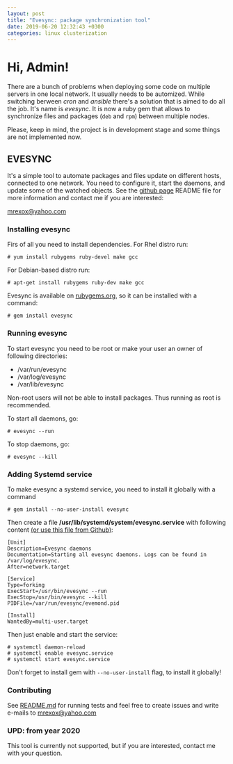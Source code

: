 ```yaml
---
layout: post
title: "Evesync: package synchronization tool"
date: 2019-06-20 12:32:43 +0300
categories: linux clusterization
---
```

# Hi, Admin!

There are a bunch of problems when deploying some code on multiple servers in one local network. It usually needs to be automized. While switching berween _cron_ and _ansible_ there's a solution that is aimed to do all the job. It's name is *evesync*. It is now a ruby gem that allows to synchronize files and packages (`deb` and `rpm`) between multiple nodes.

Please, keep in mind, the project is in development stage and some things are not implemented now.

## EVESYNC

It's a simple tool to automate packages and files update on different hosts, connected to one network. You need to configure it, start the daemons, and update some of the watched objects. See the [github page](https://github.com/mrexox/evesync) README file for more information and contact me if you are interested:

[mrexox@yahoo.com](mrexox@yahoo.com)


### Installing evesync
Firs of all you need to install dependencies. For Rhel distro run:
```
# yum install rubygems ruby-devel make gcc
```

For Debian-based distro run:
```
# apt-get install rubygems ruby-dev make gcc
```

Evesync is available on [rubygems.org](https://rubygems.org/gems/evesync), so it can be installed with a command:
```
# gem install evesync
```

### Running evesync

To start evesync you need to be root or make your user an owner of following directories:
- /var/run/evesync
- /var/log/evesync
- /var/lib/evesync

Non-root users will not be able to install packages. Thus running as root is recommended.

To start all daemons, go:
```
# evesync --run
```

To stop daemons, go:
```
# evesync --kill
```

### Adding Systemd service

To make evesync a systemd service, you need to install it globally with a command
```
# gem install --no-user-install evesync
```

Then create a file **/usr/lib/systemd/system/evesync.service** with following content [(or use this file from Github)](https://github.com/mrexox/evesync/blob/master/systemd/evesync.service):
```
[Unit]
Description=Evesync daemons
Documentation=Starting all evesync daemons. Logs can be found in /var/log/evesync.
After=network.target

[Service]
Type=forking
ExecStart=/usr/bin/evesync --run
ExecStop=/usr/bin/evesync --kill
PIDFile=/var/run/evesync/evemond.pid

[Install]
WantedBy=multi-user.target
```

Then just enable and start the service:
```
# systemctl daemon-reload
# systemctl enable evesync.service
# systemctl start evesync.service
```

Don't forget to install gem with `--no-user-install` flag, to install it globally!

### Contributing

See [README.md](https://github.com/mrexox/evesync/blob/master/README.md) for running tests and feel free to create issues and write e-mails to mrexox@yahoo.com

### UPD: from year 2020
This tool is currently not supported, but if you are interested, contact me with your question.
